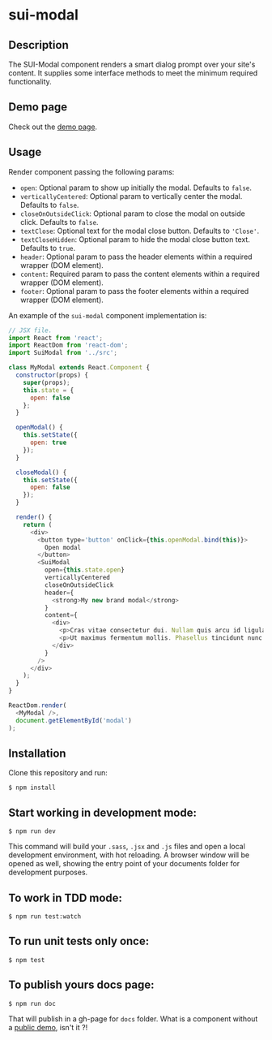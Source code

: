 # sui-modal

## Description
The SUI-Modal component renders a smart dialog prompt over your site's content. It supplies some interface methods to meet the minimum required functionality.

## Demo page
Check out the [demo page](http://sui-components.github.io/sui-modal/).

## Usage
Render component passing the following params:
* `open`: Optional param to show up initially the modal. Defaults to `false`.
*  `verticallyCentered`: Optional param to vertically center the modal. Defaults to `false`.
* `closeOnOutsideClick`: Optional param to close the modal on outside click. Defaults to `false`.
* `textClose`: Optional text for the modal close button. Defaults to `'Close'`.
* `textCloseHidden`: Optional param to hide the modal close button text. Defaults to `true`.
* `header`: Optional param to pass the header elements within a required wrapper (DOM element).
*  `content`: Required param to pass the content elements within a required wrapper (DOM element).
* `footer`: Optional param to pass the footer elements within a required wrapper (DOM element).

An example of the `sui-modal` component implementation is:

```javascript
// JSX file.
import React from 'react';
import ReactDom from 'react-dom';
import SuiModal from '../src';

class MyModal extends React.Component {
  constructor(props) {
    super(props);
    this.state = {
      open: false
    };
  }

  openModal() {
    this.setState({
      open: true
    });
  }

  closeModal() {
    this.setState({
      open: false
    });
  }

  render() {
    return (
      <div>
        <button type='button' onClick={this.openModal.bind(this)}>
          Open modal
        </button>
        <SuiModal
          open={this.state.open}
          verticallyCentered
          closeOnOutsideClick
          header={
            <strong>My new brand modal</strong>
          }
          content={
            <div>
              <p>Cras vitae consectetur dui. Nullam quis arcu id ligula rhoncus faucibus et eget odio. Etiam vulputate fringilla nibh sed sodales. Phasellus facilisis dignissim aliquet. Vestibulum ante ipsum primis in faucibus orci luctus et ultrices posuere cubilia Curae; Quisque feugiat vehicula odio at venenatis. Integer rhoncus tortor sed auctor laoreet. Aliquam ac vulputate urna. Suspendisse felis eros, maximus eget urna vitae, pellentesque pretium odio. Duis mi arcu, laoreet sit amet pulvinar ac, congue quis turpis. Cras rutrum leo ac massa malesuada, quis vestibulum lorem convallis. Fusce eget tellus euismod, fringilla nulla ornare, blandit purus. Nam orci lacus, faucibus at nisi id, auctor molestie nunc. Nulla a porta quam. Donec vel iaculis nibh.</p>
              <p>Ut maximus fermentum mollis. Phasellus tincidunt nunc sem, eu efficitur nunc porta ut. Suspendisse aliquam odio ex, in facilisis turpis dictum quis. Morbi a venenatis ante, at imperdiet neque. Nullam eu risus dignissim, semper nunc in, sodales nibh. Sed tempus sapien id libero vulputate, at vestibulum tellus tempor. Aenean ornare massa et semper porta.</p>
            </div>
          }
        />
      </div>
    );
  }
}

ReactDom.render(
  <MyModal />,
  document.getElementById('modal')
);
```

## Installation
Clone this repository and run:
```
$ npm install
```

## Start working in development mode:
```
$ npm run dev
```
This command will build your `.sass`, `.jsx` and `.js` files and open a local development environment, with hot reloading. A browser window will be opened as well, showing the entry point of your documents folder for development purposes.

## To work in TDD mode:
```
$ npm run test:watch
```
## To run unit tests only once:
```
$ npm test
```
## To publish yours docs page:
```
$ npm run doc
```

That will publish in a gh-page for `docs` folder. What is a component without a [public demo](http://sui-components.github.io/sui-modal/), isn't it ?!
